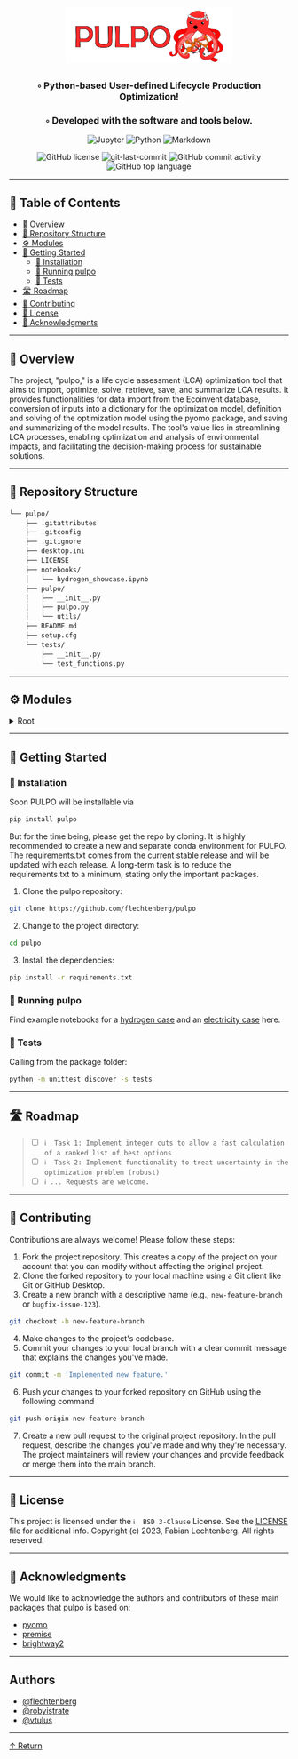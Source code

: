 <div align="center">
<h1 align="center">
<img src="https://github.com/flechtenberg/flechtenberg_images/blob/main/Pulpo-Logo_INKSCAPE.png?raw=true" width="300" />
<h3>◦ Python-based User-defined Lifecycle Production Optimization!</h3>
<h3>◦ Developed with the software and tools below.</h3>

<p align="center">
<img src="https://img.shields.io/badge/Jupyter-F37626.svg?style&logo=Jupyter&logoColor=white" alt="Jupyter" />
<img src="https://img.shields.io/badge/Python-3776AB.svg?style&logo=Python&logoColor=white" alt="Python" />
<img src="https://img.shields.io/badge/Markdown-000000.svg?style&logo=Markdown&logoColor=white" alt="Markdown" />
</p>
<img src="https://img.shields.io/github/license/flechtenberg/pulpo?style&color=5D6D7E" alt="GitHub license" />
<img src="https://img.shields.io/github/last-commit/flechtenberg/pulpo?style&color=5D6D7E" alt="git-last-commit" />
<img src="https://img.shields.io/github/commit-activity/m/flechtenberg/pulpo?style&color=5D6D7E" alt="GitHub commit activity" />
<img src="https://img.shields.io/github/languages/top/flechtenberg/pulpo?style&color=5D6D7E" alt="GitHub top language" />
</div>

---

## 📖 Table of Contents
- [📍 Overview](#-overview)
- [📂 Repository Structure](#-repository-structure)
- [⚙️ Modules](#modules)
- [🚀 Getting Started](#-getting-started)
    - [🔧 Installation](#-installation)
    - [🤖 Running pulpo](#-running-pulpo)
    - [🧪 Tests](#-tests)
- [🛣 Roadmap](#-roadmap)
- [🤝 Contributing](#-contributing)
- [📄 License](#-license)
- [👏 Acknowledgments](#-acknowledgments)

---


## 📍 Overview

The project, "pulpo," is a life cycle assessment (LCA) optimization tool that aims to import, optimize, solve, retrieve, save, and summarize LCA results. It provides functionalities for data import from the Ecoinvent database, conversion of inputs into a dictionary for the optimization model, definition and solving of the optimization model using the pyomo package, and saving and summarizing of the model results. The tool's value lies in streamlining LCA processes, enabling optimization and analysis of environmental impacts, and facilitating the decision-making process for sustainable solutions.


---


## 📂 Repository Structure

```sh
└── pulpo/
    ├── .gitattributes
    ├── .gitconfig
    ├── .gitignore
    ├── desktop.ini
    ├── LICENSE
    ├── notebooks/
    │   └── hydrogen_showcase.ipynb
    ├── pulpo/
    │   ├── __init__.py
    │   ├── pulpo.py
    │   └── utils/
    ├── README.md
    ├── setup.cfg
    └── tests/
        ├── __init__.py
        └── test_functions.py
```


---

## ⚙️ Modules

<details closed><summary>Root</summary>

| File                                                                                                         | Summary                                                                                                                                                                                                                                                                                                                                                                                                                                                                                                                                                    |
| ---                                                                                                          | ---                                                                                                                                                                                                                                                                                                                                                                                                                                                                                                                                                        |
| [.gitconfig](https://github.com/flechtenberg/pulpo/blob/main/.gitconfig)                                     | This code fragment configures a git filter to clean Jupyter Notebook files in the.gitconfig file. It uses the Jupyter nbconvert command to remove the output cells and smudge to display the file's contents.                                                                                                                                                                                                                                                                                                                                              |                                                                                                                                                                                                                                                                                                                                                                                                                                                                                                                              |
| [pulpo.py](https://github.com/flechtenberg/pulpo/blob/main/pulpo\pulpo.py)                                   | The code implements a PulpoOptimizer class that provides functionalities for data import, optimization, solving, retrieval, saving and summarizing results related to life cycle assessments. It uses modules like optimizer, bw_parser, converter, and saver for different operations.                                                                                                                                                                                                                                                                    |
| [bw_parser.py](https://github.com/flechtenberg/pulpo/blob/main/pulpo\utils\bw_parser.py)                     | The code in `bw_parser.py` provides functions for importing, saving, and retrieving life cycle inventory (LCI) data from the Ecoinvent database using the Brightway2 library. It includes functions for importing data, checking if data needs to be reloaded, performing LCA calculations, saving LCI data to files, and reading LCI data from files. Additionally, it provides functions for retrieving activities and environmental flows from the database based on specified criteria. The `main` function demonstrates the usage of these functions. |
| [converter.py](https://github.com/flechtenberg/pulpo/blob/main/pulpo\utils\converter.py)                     | The code in pulpo\utils\converter.py combines various inputs into a dictionary for an optimization model. It converts sparse matrices to dictionaries, modifies the technosphere matrix, creates sets, specifies demand, limits, and supply, assigns weights, and assembles the final data dictionary for the model. This function serves as a crucial step in preparing the inputs for the optimization process.                                                                                                                                          |
| [optimizer.py](https://github.com/flechtenberg/pulpo/blob/main/pulpo\utils\optimizer.py)                     | The code defines an optimization model using the pyomo package. It includes sets, parameters, variables, constraints, and an objective function. The model is created and solved using different solvers.                                                                                                                                                                                                                                                                                                                                                  |
| [saver.py](https://github.com/flechtenberg/pulpo/blob/main/pulpo\utils\saver.py)                             | The code provides two main functionalities:1. save_results: Saves the results of a Pyomo model to an Excel file, including raw results, metadata, and constraints.2. summarize_results: Prints a summary of the model results, including demand, impacts, choices, and constraints.                                                                                                                                                                                                                                                                        |

</details>

---

## 🚀 Getting Started

### 🔧 Installation
Soon PULPO will be installable via
```sh
pip install pulpo
```
But for the time being, please get the repo by cloning. It is highly recommended to create a new and separate conda 
environment for PULPO. The requirements.txt comes from the current stable release and will be updated with each release. 
A long-term task is to reduce the requirements.txt to a minimum, stating only the important packages.

1. Clone the pulpo repository:
```sh
git clone https://github.com/flechtenberg/pulpo
```

2. Change to the project directory:
```sh
cd pulpo
```

3. Install the dependencies:
```sh
pip install -r requirements.txt
```

### 🤖 Running pulpo

Find example notebooks for a [hydrogen case](https://github.com/flechtenberg/pulpo/blob/master/notebooks/hydrogen_showcase.ipynb) and an [electricity case](https://github.com/flechtenberg/pulpo/blob/master/notebooks/electricity_showcase.ipynb) here.

### 🧪 Tests

Calling from the package folder: 

```sh
python -m unittest discover -s tests
```

---


## 🛣 Roadmap

> - [ ] `ℹ️  Task 1: Implement integer cuts to allow a fast calculation of a ranked list of best options`
> - [ ] `ℹ️  Task 2: Implement functionality to treat uncertainty in the optimization problem (robust)`
> - [ ] `ℹ️ ... Requests are welcome.`


---

## 🤝 Contributing

Contributions are always welcome! Please follow these steps:
1. Fork the project repository. This creates a copy of the project on your account that you can modify without affecting the original project.
2. Clone the forked repository to your local machine using a Git client like Git or GitHub Desktop.
3. Create a new branch with a descriptive name (e.g., `new-feature-branch` or `bugfix-issue-123`).
```sh
git checkout -b new-feature-branch
```
4. Make changes to the project's codebase.
5. Commit your changes to your local branch with a clear commit message that explains the changes you've made.
```sh
git commit -m 'Implemented new feature.'
```
6. Push your changes to your forked repository on GitHub using the following command
```sh
git push origin new-feature-branch
```
7. Create a new pull request to the original project repository. In the pull request, describe the changes you've made and why they're necessary.
The project maintainers will review your changes and provide feedback or merge them into the main branch.

---

## 📄 License

This project is licensed under the `ℹ️  BSD 3-Clause` License. See the [LICENSE](LICENSE) file for additional info.
Copyright (c) 2023, Fabian Lechtenberg. All rights reserved.

---

## 👏 Acknowledgments

We would like to acknowledge the authors and contributors of these main packages that pulpo is based on:
 - [pyomo](https://github.com/Pyomo/pyomo)
 - [premise](https://github.com/polca/premise)
 - [brightway2](https://github.com/brightway-lca/brightway2)
---
## Authors
- [@flechtenberg](https://www.github.com/flechtenberg)
- [@robyistrate](https://www.github.com/robyistrate)
- [@vtulus](https://www.github.com/vtulus)
---
[↑ Return](#Top)